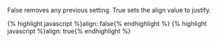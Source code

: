 <p class="b30" markdown="1">
False removes any previous setting. True sets the align value to justify.
</p>
{% highlight javascript %}align: false{% endhighlight %}
{% highlight javascript %}align: true{% endhighlight %}